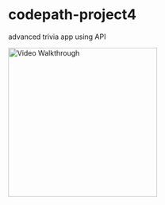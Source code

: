 # codepath-project4
advanced trivia app using API

<img src='Untitled.gif' width='300' alt='Video Walkthrough' />
